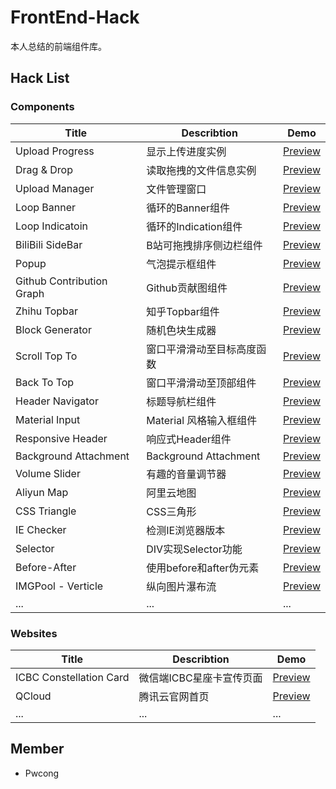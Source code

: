 # FrontEnd-Hack
本人总结的前端组件库。

## Hack List

### Components
|Title                      |Describtion               |Demo                                                                                 |
|---------------------------|--------------------------|-------------------------------------------------------------------------------------|
|Upload Progress            |显示上传进度实例            |[Preview](https://pwcong.github.io/FrontEnd-Hack/component/upload-progress)          |
|Drag & Drop                |读取拖拽的文件信息实例      |[Preview](https://pwcong.github.io/FrontEnd-Hack/component/drag-and-drop)             |
|Upload Manager             |文件管理窗口               |[Preview](https://pwcong.github.io/FrontEnd-Hack/component/upload-manager)            |
|Loop Banner                |循环的Banner组件           |[Preview](https://pwcong.github.io/FrontEnd-Hack/component/loop-banner)               |
|Loop Indicatoin            |循环的Indication组件       |[Preview](https://pwcong.github.io/FrontEnd-Hack/component/loop-indication)           |
|BiliBili SideBar           |B站可拖拽排序侧边栏组件     |[Preview](https://pwcong.github.io/FrontEnd-Hack/component/bilibili-sidebar)          |
|Popup                      |气泡提示框组件             |[Preview](https://pwcong.github.io/FrontEnd-Hack/component/popup)                     |
|Github Contribution Graph  |Github贡献图组件           |[Preview](https://pwcong.github.io/FrontEnd-Hack/component/github-contribution-graph) |
|Zhihu Topbar               |知乎Topbar组件             |[Preview](https://pwcong.github.io/FrontEnd-Hack/component/zhihu-topbar)              |
|Block Generator            |随机色块生成器             |[Preview](https://pwcong.github.io/FrontEnd-Hack/component/block-generator)           |
|Scroll Top To              |窗口平滑滑动至目标高度函数  |[Preview](https://pwcong.github.io/FrontEnd-Hack/component/scroll-top-to)             |
|Back To Top                |窗口平滑滑动至顶部组件      |[Preview](https://pwcong.github.io/FrontEnd-Hack/component/back-to-top)               |
|Header Navigator           |标题导航栏组件             |[Preview](https://pwcong.github.io/FrontEnd-Hack/component/header-navigator)          |
|Material Input             |Material 风格输入框组件    |[Preview](https://pwcong.github.io/FrontEnd-Hack/component/material-input)            |
|Responsive Header          |响应式Header组件           |[Preview](https://pwcong.github.io/FrontEnd-Hack/component/responsive-header)         |
|Background Attachment      |Background Attachment     |[Preview](https://pwcong.github.io/FrontEnd-Hack/component/background-attachment)     |
|Volume Slider              |有趣的音量调节器           |[Preview](https://pwcong.github.io/FrontEnd-Hack/component/volume-slider)             |
|Aliyun Map                 |阿里云地图                 |[Preview](https://pwcong.github.io/FrontEnd-Hack/component/aliyun-map)                |
|CSS Triangle               |CSS三角形                 |[Preview](https://pwcong.github.io/FrontEnd-Hack/component/css-triangle)               |
|IE Checker                 |检测IE浏览器版本           |[Preview](https://pwcong.github.io/FrontEnd-Hack/component/ie-checker)                |
|Selector                   |DIV实现Selector功能        |[Preview](https://pwcong.github.io/FrontEnd-Hack/component/selector)                |
|Before-After               |使用before和after伪元素    |[Preview](https://pwcong.github.io/FrontEnd-Hack/component/before-after)                |
|IMGPool - Verticle         |纵向图片瀑布流             |[Preview](https://pwcong.github.io/FrontEnd-Hack/component/imgpool-ver)                |
|...                        |...                       |...                                                                                   |


### Websites
|Title                    |Describtion                    |Demo                                                                                 |
|-------------------------|-------------------------------|-------------------------------------------------------------------------------------|
|ICBC Constellation Card  |微信端ICBC星座卡宣传页面         |[Preview](https://pwcong.github.io/FrontEnd-Hack/website/icbc-constellation-card)    |
|QCloud                   |腾讯云官网首页                  |[Preview](https://pwcong.github.io/FrontEnd-Hack/website/qcloud)                     |
|...                      |...                            |...                                                                                  |


## Member
* Pwcong